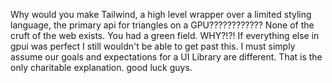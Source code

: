 Why would you make Tailwind, a high level wrapper over a limited styling language, the primary api for triangles on a GPU????????????
None of  the cruft of the web exists. You had a green field. WHY?!?! If everything else in gpui was perfect I still wouldn't be able to get past this. I must simply assume our goals and expectations for a UI Library are different. That is the only charitable explanation. good luck guys.
